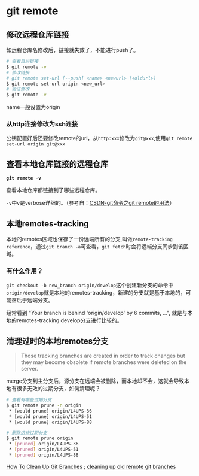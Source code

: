 # git remote

## 修改远程仓库链接

如远程仓库名修改后，链接就失效了，不能进行push了。

``` bash
# 查看目前链接
$ git remote -v
# 修改链接
# git remote set-url [--push] <name> <newurl> [<oldurl>]
$ git remote set-url origin <new_url>
# 验证修改
$ git remote -v
```
name一般设置为origin

### 从http连接修改为ssh连接

公钥配置好后还要修改remote的url，从`http:xxx`修改为`git@xxx`,使用`git remote set-url origin git@xxx`

## 查看本地仓库链接的远程仓库

**`git remote -v`**

查看本地仓库都链接到了哪些远程仓库。

`-v`中v是verbose详细的。（参考自：[CSDN-git命令之git remote的用法](https://blog.csdn.net/wangjia55/article/details/8802490)）


## 本地remotes-tracking

本地的remotes区域也保存了一份远端所有的分支,叫做`remote-tracking reference`，通过`git branch -a`可查看，`git fetch`时会将远端分支同步到该区域。

### 有什么作用？
`git checkout -b new_branch origin/develop`这个创建新分支的命令中`origin/develop`就是本地的remotes-tracking，新建的分支就是基于本地的，可能落后于远端分支。

经常看到
"Your branch is behind 'origin/develop' by 6 commits, ...", 就是与本地的remotes-tracking develop分支进行比较的。




## 清理过时的本地remotes分支

> Those tracking branches are created in order to track changes but they may become obsolete if remote branches were deleted on the server.

merge分支到主分支后，源分支在远端会被删除，而本地却不会，这就会导致本地有很多无效的过期分支，如何清理呢？
``` bash
# 查看有哪些过期分支
$ git remote prune -n origin
 * [would prune] origin/L4UPS-36
 * [would prune] origin/L4UPS-51
 * [would prune] origin/L4UPS-88

# 删除这些过期分支
$ git remote prune origin
 * [pruned] origin/L4UPS-36
 * [pruned] origin/L4UPS-51
 * [pruned] origin/L4UPS-88
```

[How To Clean Up Git Branches](https://devconnected.com/how-to-clean-up-git-branches/) ;
[cleaning up old remote git branches](https://stackoverflow.com/questions/3184555/cleaning-up-old-remote-git-branches)